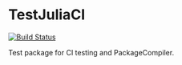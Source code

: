 # TestJuliaCI

[![Build Status](https://github.com/alexriss/TestJuliaCI.jl/actions/workflows/CI.yml/badge.svg?branch=main)](https://github.com/alexriss/TestJuliaCI.jl/actions/workflows/CI.yml?query=branch%3Amain)

Test package for CI testing and PackageCompiler.